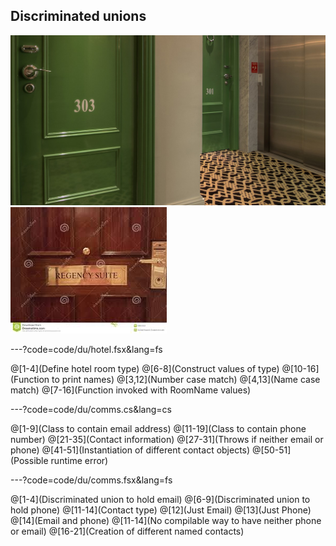 ## Discriminated unions

![Number room](assets/number.jpg)
![Suite](assets/suite.jpg)


---?code=code/du/hotel.fsx&lang=fs

@[1-4](Define hotel room type)
@[6-8](Construct values of type)
@[10-16](Function to print names)
@[3,12](Number case match)
@[4,13](Name case match)
@[7-16](Function invoked with RoomName values)


---?code=code/du/comms.cs&lang=cs

@[1-9](Class to contain email address)
@[11-19](Class to contain phone number)
@[21-35](Contact information)
@[27-31](Throws if neither email or phone)
@[41-51](Instantiation of different contact objects)
@[50-51](Possible runtime error)


---?code=code/du/comms.fsx&lang=fs

@[1-4](Discriminated union to hold email)
@[6-9](Discriminated union to hold phone)
@[11-14](Contact type)
@[12](Just Email)
@[13](Just Phone)
@[14](Email and phone)
@[11-14](No compilable way to have neither phone or email)
@[16-21](Creation of different named contacts)


